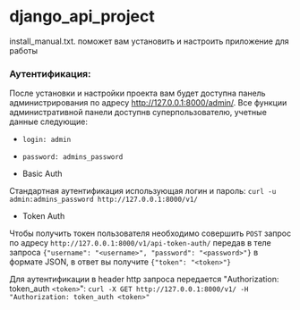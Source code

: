 # django_api_project
install_manual.txt. поможет вам установить и настроить приложение для работы

### Аутентификация:
После установки и настройки проекта вам будет доступна панель администрирования по адресу http://127.0.0.1:8000/admin/.
Все функции административной панели доступнв суперпользователю, учетные данные следующие: 
- `login: admin`
- `password: admins_password`

- Basic Auth

Стандартная аутентификация использующая логин и пароль:
`curl -u admin:admins_password http://127.0.0.1:8000/v1/`

- Token Auth

Чтобы получить токен пользователя необходимо совершить `POST` запрос по адресу `http://127.0.0.1:8000/v1/api-token-auth/` передав в теле запроса `{"username": "<username>", "password": "<password>"}` в формате JSON, в ответ вы получите `{"token": "<token>"}` 

Для аутентификации в header http запроса передается  "Authorization: token_auth `<token>`":
`curl -X GET http://127.0.0.1:8000/v1/ -H "Authorization: token_auth <token>"`
